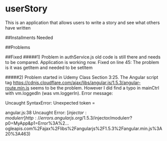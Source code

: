 # userStory

This is an application that allows users to write a story and see what others have written

##Installments Needed

##Problems

##Fixed
#####1)
Problem in authService.js old code is still there and needs to be compared. Application is working now. Fixed on line 45: The problem is it was getItem and needed to be setItem

#####2)
Problem started in Udemy Class Section 3:25. The Angular script tag https://cdnjs.cloudflare.com/ajax/libs/angular.js/1.5.3/angular-route.min.js
seems to be the problem. However I did find a typo in mainCtrl with vm.loggedIn (was vm.loggerIn).
Error message:

  Uncaught SyntaxError: Unexpected token =

  angular.js:38 Uncaught Error: [$injector:modulerr] http://errors.angularjs.org/1.5.3/$injector/modulerr?p0=MyApp&p1=Error%3A%2…ogleapis.com%2Fajax%2Flibs%2Fangularjs%2F1.5.3%2Fangular.min.js%3A20%3A463)
